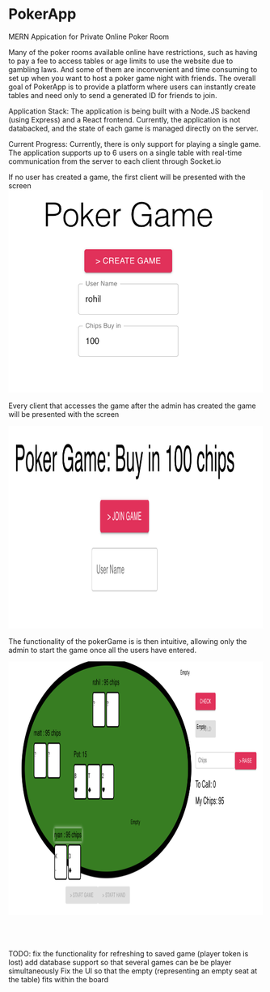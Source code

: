 # PokerApp
MERN Appication for Private Online Poker Room

Many of the poker rooms available online have restrictions, such as having to pay a fee to access tables or age limits to use the website due to gambling laws. 
And some of them are  inconvenient and time consuming to set up when you want to host a poker game night with friends.
The overall goal of PokerApp is to provide a platform where users can instantly create tables and need only to send a generated ID for friends to join.

Application Stack:
The application is being built with a Node.JS backend (using Express) and a React frontend.
Currently, the application is not databacked, and the state of each game is managed directly on the server.


Current Progress: 
Currently, there is only support for playing a single game. 
The application supports up to 6 users on a single table with real-time communication from the server to each client through Socket.io

If no user has created a game, the first client will be presented with the screen <br />
<img src="https://github.com/rhjaveri/PokerApp/blob/master/Screen%20Shot%202020-04-27%20at%203.44.21%20AM.png" width="600" height="400"> <br />

Every client that accesses the game after the admin has created the game will be presented with the screen <br />

<img src="https://github.com/rhjaveri/PokerApp/blob/master/Screen%20Shot%202020-04-27%20at%203.44.41%20AM.png" width="670" height="400"> <br />

The functionality of the pokerGame is is then intuitive, allowing only the admin to start the game once all the users have entered.


<img src="https://github.com/rhjaveri/PokerApp/blob/master/Screen%20Shot%202020-04-27%20at%203.43.05%20AM.png" width="900" height="500"> <br />

<br />
<br />
<br />
TODO: 
fix the functionality for refreshing to saved game (player token is lost)
add database support so that several games can be be player simultaneously
Fix the UI so that the empty (representing an empty seat at the table) fits within the board
